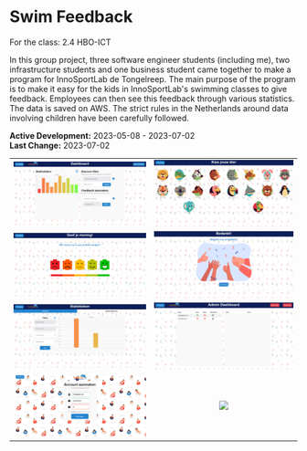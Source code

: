 # Swim Feedback
For the class: 2.4 HBO-ICT

In this group project, three software engineer students (including me), two infrastructure students and one business student came together to make a program for InnoSportLab de Tongelreep. The main purpose of the program is to make it easy for the kids in InnoSportLab's swimming classes to give feedback. Employees can then see this feedback through various statistics. The data is saved on AWS. The strict rules in the Netherlands around data involving children have been carefully followed.

**Active Development:** 2023-05-08 - 2023-07-02<br>
**Last Change:** 2023-07-02<br>

| | |
| :---: | :---: |
| ![](/Screenshots/1-Dashboard.png) | ![](/Screenshots/2-Feedback-Student_Select.png) |
| ![](/Screenshots/3-Feedback-Grade.png) | ![](/Screenshots/4-Feedback-Thanks.png) |
| ![](/Screenshots/5-Statistics-General.png) | ![](/Screenshots/6-Admin_Dashboard.png) |
| ![](/Screenshots/7-Register.png) | ![](/Screenshots/.png) |
 